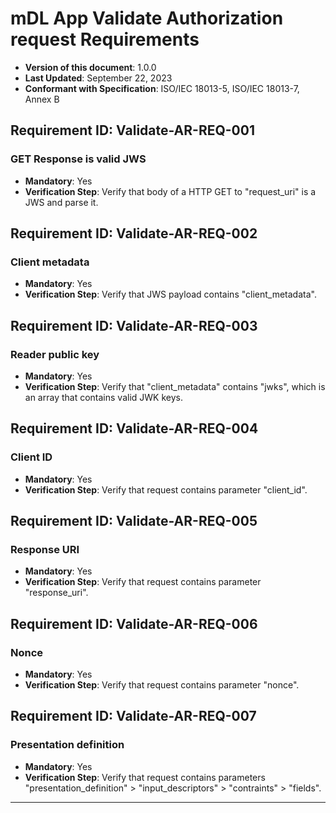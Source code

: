 # mDL App Validate Authorization request Requirements

- **Version of this document**: 1.0.0
- **Last Updated**: September 22, 2023
- **Conformant with Specification**: ISO/IEC 18013-5, ISO/IEC 18013-7, Annex B


## Requirement ID: Validate-AR-REQ-001
### GET Response is valid JWS
- **Mandatory**: Yes
- **Verification Step**: Verify that body of a HTTP GET to "request_uri" is a JWS and parse it.

## Requirement ID: Validate-AR-REQ-002
### Client metadata
- **Mandatory**: Yes
- **Verification Step**: Verify that JWS payload contains "client_metadata".

## Requirement ID: Validate-AR-REQ-003
### Reader public key
- **Mandatory**: Yes
- **Verification Step**: Verify that "client_metadata" contains "jwks", which is an array that contains valid JWK keys.

## Requirement ID: Validate-AR-REQ-004
### Client ID
- **Mandatory**: Yes
- **Verification Step**: Verify that request contains parameter "client_id".

## Requirement ID: Validate-AR-REQ-005
### Response URI
- **Mandatory**: Yes
- **Verification Step**: Verify that request contains parameter "response_uri".

## Requirement ID: Validate-AR-REQ-006
### Nonce
- **Mandatory**: Yes
- **Verification Step**: Verify that request contains parameter "nonce".

## Requirement ID: Validate-AR-REQ-007
### Presentation definition
- **Mandatory**: Yes
- **Verification Step**: Verify that request contains parameters "presentation_definition" > "input_descriptors" > "contraints" > "fields".


---